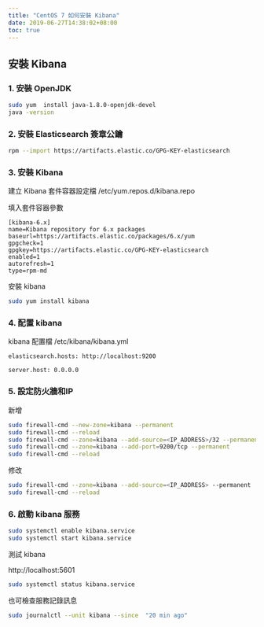 ```yaml
---
title: "CentOS 7 如何安裝 Kibana"
date: 2019-06-27T14:38:02+08:00
toc: true
---
```


<!--more-->

## 安裝 Kibana

### 1. 安裝 OpenJDK

```bash
sudo yum  install java-1.8.0-openjdk-devel
java -version
```

### 2. 安裝 Elasticsearch 簽章公鑰

```bash
rpm --import https://artifacts.elastic.co/GPG-KEY-elasticsearch
```

### 3. 安裝 Kibana

建立 Kibana 套件容器設定檔 /etc/yum.repos.d/kibana.repo

填入套件容器參數

```text
[kibana-6.x]
name=Kibana repository for 6.x packages
baseurl=https://artifacts.elastic.co/packages/6.x/yum
gpgcheck=1
gpgkey=https://artifacts.elastic.co/GPG-KEY-elasticsearch
enabled=1
autorefresh=1
type=rpm-md
```

安裝 kibana

```bash
sudo yum install kibana
```

### 4. 配置 kibana

kibana 配置檔 /etc/kibana/kibana.yml

```text
elasticsearch.hosts: http://localhost:9200

server.host: 0.0.0.0
```

[參考官方說明]:https://www.elastic.co/guide/en/kibana/current/settings.html

### 5. 設定防火牆和IP

新增

```bash
sudo firewall-cmd --new-zone=kibana --permanent
sudo firewall-cmd --reload
sudo firewall-cmd --zone=kibana --add-source=<IP_ADDRESS>/32 --permanent
sudo firewall-cmd --zone=kibana --add-port=9200/tcp --permanent
sudo firewall-cmd --reload
```

修改

```bash
sudo firewall-cmd --zone=kibana --add-source=<IP_ADDRESS> --permanent
sudo firewall-cmd --reload
```

### 6. 啟動 kibana 服務

```bash
sudo systemctl enable kibana.service
sudo systemctl start kibana.service
```

測試 kibana

http://localhost:5601

```bash
sudo systemctl status kibana.service
```

也可檢查服務記錄訊息

```bash
sudo journalctl --unit kibana --since  "20 min ago"
```
